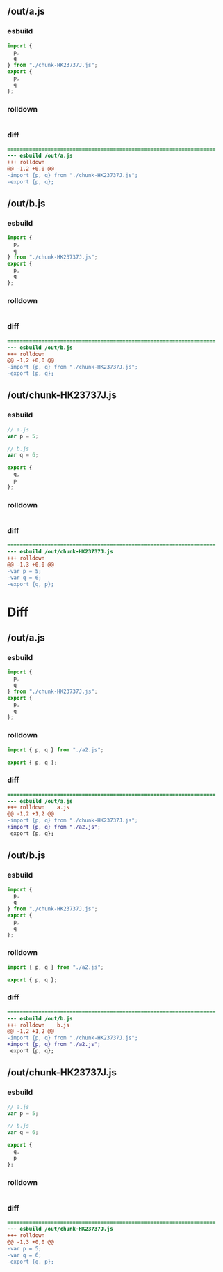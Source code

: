 ## /out/a.js
### esbuild
```js
import {
  p,
  q
} from "./chunk-HK23737J.js";
export {
  p,
  q
};
```
### rolldown
```js

```
### diff
```diff
===================================================================
--- esbuild	/out/a.js
+++ rolldown	
@@ -1,2 +0,0 @@
-import {p, q} from "./chunk-HK23737J.js";
-export {p, q};

```
## /out/b.js
### esbuild
```js
import {
  p,
  q
} from "./chunk-HK23737J.js";
export {
  p,
  q
};
```
### rolldown
```js

```
### diff
```diff
===================================================================
--- esbuild	/out/b.js
+++ rolldown	
@@ -1,2 +0,0 @@
-import {p, q} from "./chunk-HK23737J.js";
-export {p, q};

```
## /out/chunk-HK23737J.js
### esbuild
```js
// a.js
var p = 5;

// b.js
var q = 6;

export {
  q,
  p
};
```
### rolldown
```js

```
### diff
```diff
===================================================================
--- esbuild	/out/chunk-HK23737J.js
+++ rolldown	
@@ -1,3 +0,0 @@
-var p = 5;
-var q = 6;
-export {q, p};

```
# Diff
## /out/a.js
### esbuild
```js
import {
  p,
  q
} from "./chunk-HK23737J.js";
export {
  p,
  q
};
```
### rolldown
```js
import { p, q } from "./a2.js";

export { p, q };

```
### diff
```diff
===================================================================
--- esbuild	/out/a.js
+++ rolldown	a.js
@@ -1,2 +1,2 @@
-import {p, q} from "./chunk-HK23737J.js";
+import {p, q} from "./a2.js";
 export {p, q};

```
## /out/b.js
### esbuild
```js
import {
  p,
  q
} from "./chunk-HK23737J.js";
export {
  p,
  q
};
```
### rolldown
```js
import { p, q } from "./a2.js";

export { p, q };

```
### diff
```diff
===================================================================
--- esbuild	/out/b.js
+++ rolldown	b.js
@@ -1,2 +1,2 @@
-import {p, q} from "./chunk-HK23737J.js";
+import {p, q} from "./a2.js";
 export {p, q};

```
## /out/chunk-HK23737J.js
### esbuild
```js
// a.js
var p = 5;

// b.js
var q = 6;

export {
  q,
  p
};
```
### rolldown
```js

```
### diff
```diff
===================================================================
--- esbuild	/out/chunk-HK23737J.js
+++ rolldown	
@@ -1,3 +0,0 @@
-var p = 5;
-var q = 6;
-export {q, p};

```